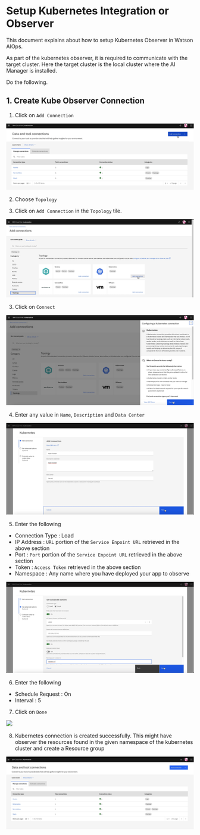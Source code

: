 # Setup Kubernetes Integration or Observer

This document explains about how to setup Kubernetes Observer in Watson AIOps.

As part of the kubernetes observer, it is required to communicate with the target cluster. 
Here the target cluster is the local cluster where the AI Manager is installed.

Do the following.


## 1. Create Kube Observer Connection

1. Click on `Add Connection`

<img src="images/image-00001.png">

2. Choose `Topology`

3. Click on `Add Connection` in the `Topology` tile.

<img src="images/image-00002.png">

3. Click on `Connect`

<img src="images/image-00003.png">

4. Enter any value in `Name`,  `Description` and `Data Center`

<img src="images/image-00004.png">

5. Enter the following

 - Connection Type : Load
 - IP Address : `URL` portion of the `Service Enpoint URL` retrieved in the above section
 - Port : `Port` portion of the `Service Enpoint URL` retrieved in the above section
 - Token : `Access Token` retrieved in the above section
 - Namespace : Any name where you have deployed your app to observe

<img src="images/image-00005.png">

6. Enter the following

 - Schedule Request : On
 - Interval : 5

7. Click on `Done`

<img src="images/image-0006.png">

8. Kubernetes connection is created successfully. This might have observer the resources found in the given namespace of the kubernetes cluster and create a Resource group

<img src="images/image-00007.png">

